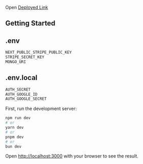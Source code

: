 
Open [Deployed Link](https://foody-zone-one.vercel.app)

## Getting Started

## .env
```bash
NEXT_PUBLIC_STRIPE_PUBLIC_KEY 
STRIPE_SECRET_KEY 
MONGO_URI
```
## .env.local
```bash
AUTH_SECRET
AUTH_GOOGLE_ID
AUTH_GOOGLE_SECRET
```

First, run the development server:

```bash
npm run dev
# or
yarn dev
# or
pnpm dev
# or
bun dev
```

Open [http://localhost:3000](http://localhost:3000) with your browser to see the result.



